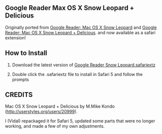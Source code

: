 Google Reader Max OS X Snow Leopard + Delicious
-----------------------------------------------

Originally ported from [Google Reader: Mac OS X Snow Leopard](http://userstyles.org/styles/16900) and [Google Reader: Mac OS X Snow Leopard + Delicious](http://userstyles.org/styles/19191). and now available as a safari extension!


How to Install
--------------

1. Download the latest version of [Google Reader Snow Leopard.safariextz](http://github.com/vidalvanbergen/Google-Reader-Mac-OS-X-Snow-Leopard/downloads)

2. Double click the .safariextz file to install in Safari 5 and follow the prompts



CREDITS
-------

Mac OS X Snow Leopard + Delicious by M.Mike Kondo (http://userstyles.org/users/20999).

I (Vidal) repackaged it for Safari 5, updated some parts that were no longer working, and made a few of my own adjustments.